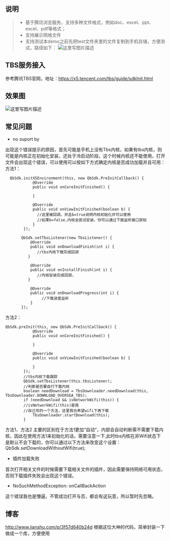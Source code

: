 
## 说明

> * 基于腾讯浏览服务，支持多种文件格式，例如doc、excel、ppt、excel、pdf等格式；
> * 支持展示网络文件
> * 支持测试本demo之前先把test文件夹里的文件复制到手机存储，方便测试，路径如下：
![这里写图片描述](https://github.com/ZhongXiaoHong/superFileView/blob/master/path.png?raw=true)

## TBS服务接入

参考腾讯TBS官网，地址：https://x5.tencent.com/tbs/guide/sdkInit.html

## 效果图
![这里写图片描述](https://github.com/ZhongXiaoHong/superFileView/blob/master/record.gif?raw=true)

## 常见问题
- no suport by

出现这个错误提示的原因，首先可能是手机上没有Tbs内核，如果有tbs内核，则可能是内核正在初始化安装，还处于冷启动阶段，这个时候内核还不能使用，打开文件会出现这个错误，可以使用可以按如下方式确定内核是否成功加载并且可用：
方法1：
```
  QbSdk.initX5Environment(this, new QbSdk.PreInitCallback() {
            @Override
            public void onCoreInitFinished() {

            }

            @Override
            public void onViewInitFinished(boolean b) {
              //这里被回调，并且b=true说明内核初始化并可以使用
              //如果b=false,内核会尝试安装，你可以通过下面监听接口获知
            }
        });

       QbSdk.setTbsListener(new TbsListener() {
           @Override
           public void onDownloadFinish(int i) {
              //tbs内核下载完成回调
          }

           @Override
           public void onInstallFinish(int i) {
              //内核安装完成回调，
          }

           @Override
           public void onDownloadProgress(int i) {
                //下载进度监听
           }
       });
```
方法2：
```
QbSdk.preInit(this, new QbSdk.PreInitCallback() {
            @Override
            public void onCoreInitFinished() {
             
            }

            @Override
            public void onViewInitFinished(boolean b) {
              
            }
        });
        //tbs内核下载跟踪
        QbSdk.setTbsListener(this.tbsListener);
        //判断是否要自行下载内核
        boolean needDownload = TbsDownloader.needDownload(this, TbsDownloader.DOWNLOAD_OVERSEA_TBS);
        if (needDownload && isNetworkWifi(this)) {
        //isNetworkWifi(this)是我
        //自己写的一个方法，这里我也希望wifi下再下载
            TbsDownloader.startDownload(this);
        }
```
方法1、方法2 主要的区别在于方法1更加“自动”，内部会自动判断需不需要下载内核，因此在使用方法1来初始化的话，需要注意一下,此时tbs内核在非Wifi状态下是默认不会下载的，你可以通过以下方法来改变这个设置：
  QbSdk.setDownloadWithoutWifi(true);
  


- 插件加载失败

首次打开相关文件的时候需要下载相关文件的插件，因此需要保持网络可用状态，否则下载插件失败会出现这个错误。

- NoSuchMethodException: onCallBackAction 

这个错误我也是懵逼，不管成功打开与否，都会有这玩意，所以暂时先忽略。



## 博客
http://www.jianshu.com/p/3f57d640b24d
根据这位大神的代码，简单封装一下做成一个库，方便使用   

